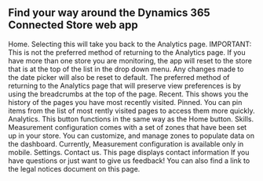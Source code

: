 

## Find your way around the Dynamics 365 Connected Store web app

Home. Selecting this will take you back to the Analytics page. 
IMPORTANT: This is not the preferred method of returning to the Analytics page. If you have more than one store you are monitoring, the app will reset to the store that is at the top of the list in the drop down menu. Any changes made to the date picker will also be reset to default. The preferred method of returning to the Analytics page that will preserve view preferences is by using the breadcrumbs at the top of the page.
Recent. This shows you the history of the pages you have most recently visited.
Pinned. You can pin items from the list of most rently visited pages to access them more quickly.
Analytics. This button functions in the same way as the Home button.
Skills. Measurement configuration comes with a set of zones that have been set up in your store. You can customize, and manage zones to populate data on the dashboard. Currently, Measurement configuration is available only in mobile.
Settings.
Contact us. This page displays contact information If you have questions or just want to give us feedback! You can also find a link to the legal notices document on this page. 
